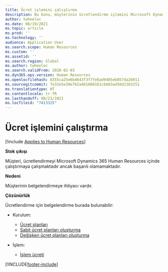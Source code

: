 ```yaml
---
title: Ücret işlemini çalıştırma
description: Bu konu, müşterinin ücretlendirme işlemini Microsoft Dynamics 365 Human Resources içinde çalıştırmaya çalışması ancak başarılı olamaması sorunun çözümünü açıklar.
author: twheeloc
ms.date: 08/19/2021
ms.topic: article
ms.prod: ''
ms.technology: ''
audience: Application User
ms.search.scope: Human Resources
ms.custom: ''
ms.assetid: ''
ms.search.region: Global
ms.author: twheeloc
ms.search.validFrom: 2020-02-03
ms.dyn365.ops.version: Human Resources
ms.openlocfilehash: 8355ca25e6b4643f3f7fe6ad9405eb857da26911
ms.sourcegitcommit: 7e32e5e39e762a4b1606161cb603a450d13b5251
ms.translationtype: HT
ms.contentlocale: tr-TR
ms.lasthandoff: 08/23/2021
ms.locfileid: "7413325"
---
```

# <a name="run-the-compensation-process"></a>Ücret işlemini çalıştırma

[!include [Applies to Human Resources](../includes/applies-to-hr.md)]

**Stok çıkışı**

Müşteri, ücretlendirmeyi Microsoft Dynamics 365 Human Resources içinde çalıştırmaya çalışmaktadır ancak başarılı olamamaktadır.

**Nedeni**

Müşterinin belgelendirmeye ihtiyacı vardır.

**Çözünürlük**

Ücretlendirme için belgelendirme burada bulunabilir:

- Kurulum:

    - [Ücret planları](/dynamics365/unified-operations/talent/compensation-plans)
    - [Sabit ücret planları oluşturma](/dynamics365/unified-operations/talent/create-fixed-compensation-plans)
    - [Değişken ücret planları oluşturma](/dynamics365/unified-operations/talent/create-variable-compensation-plans)

- İşlem:

    - [İşlem ücreti](/dynamics365/unified-operations/talent/process-compensation)


[!INCLUDE[footer-include](../includes/footer-banner.md)]
